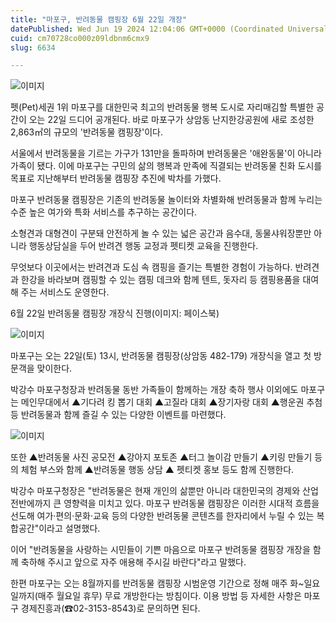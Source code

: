 ```yaml
---
title: "마포구, 반려동물 캠핑장 6월 22일 개장"
datePublished: Wed Jun 19 2024 12:04:06 GMT+0000 (Coordinated Universal Time)
cuid: cm70728co000z09ldbnm6cmx9
slug: 6634

---
```



![이미지](https://cdn.hashnode.com/res/hashnode/image/upload/v1739260942033/59a377bb-98df-4e09-97bc-825f7ccd8e12.png)

펫(Pet)세권 1위 마포구를 대한민국 최고의 반려동물 행복 도시로 자리매김할 특별한 공간이 오는 22일 드디어 공개된다. 바로 마포구가 상암동 난지한강공원에 새로 조성한 2,863㎡의 규모의 '반려동물 캠핑장'이다.

서울에서 반려동물을 기르는 가구가 131만을 돌파하며 반려동물은 '애완동물'이 아니라 가족이 됐다. 이에 마포구는 구민의 삶의 행복과 만족에 직결되는 반려동물 친화 도시를 목표로 지난해부터 반려동물 캠핑장 추진에 박차를 가했다.

마포구 반려동물 캠핑장은 기존의 반려동물 놀이터와 차별화해 반려동물과 함께 누리는 수준 높은 여가와 특화 서비스를 추구하는 공간이다.

소형견과 대형견이 구분돼 안전하게 놀 수 있는 넓은 공간과 음수대, 동물샤워장뿐만 아니라 행동상담실을 두어 반려견 행동 교정과 펫티켓 교육을 진행한다.

무엇보다 이곳에서는 반려견과 도심 속 캠핑을 즐기는 특별한 경험이 가능하다. 반려견과 한강을 바라보며 캠핑할 수 있는 캠핑 데크와 함께 텐트, 돗자리 등 캠핑용품을 대여해 주는 서비스도 운영한다.

6월 22일 반려동물 캠핑장 개장식 진행(이미지: 페이스북)

![이미지](https://cdn.hashnode.com/res/hashnode/image/upload/v1739260944141/c28b7dff-86c9-48b3-aeb4-3e89bca2fae6.jpeg)

마포구는 오는 22일(토) 13시, 반려동물 캠핑장(상암동 482-179) 개장식을 열고 첫 방문객을 맞이한다.

박강수 마포구청장과 반려동물 동반 가족들이 함께하는 개장 축하 행사 이외에도 마포구는 메인무대에서 ▲기다려 킹 뽑기 대회 ▲고질라 대회 ▲장기자랑 대회 ▲행운권 추첨 등 반려동물과 함께 즐길 수 있는 다양한 이벤트를 마련했다.

![이미지](https://cdn.hashnode.com/res/hashnode/image/upload/v1739260946160/78b23ec4-afe4-4c20-ba5d-b165cc4d43c7.png)

또한 ▲반려동물 사진 공모전 ▲강아지 포토존 ▲터그 놀이감 만들기 ▲키링 만들기 등의 체험 부스와 함께 ▲반려동물 행동 상담 ▲ 펫티켓 홍보 등도 함께 진행한다.

박강수 마포구청장은 "반려동물은 현재 개인의 삶뿐만 아니라 대한민국의 경제와 산업 전반에까지 큰 영향력을 미치고 있다. 마포구 반려동물 캠핑장은 이러한 시대적 흐름을 선도해 여가·편의·문화·교육 등의 다양한 반려동물 콘텐츠를 한자리에서 누릴 수 있는 복합공간"이라고 설명했다.

이어 "반려동물을 사랑하는 시민들이 기쁜 마음으로 마포구 반려동물 캠핑장 개장을 함께 축하해 주시고 앞으로 자주 애용해 주시길 바란다"라고 말했다.

한편 마포구는 오는 8월까지를 반려동물 캠핑장 시범운영 기간으로 정해 매주 화~일요일까지(매주 월요일 휴무) 무료 개방한다는 방침이다. 이용 방법 등 자세한 사항은 마포구 경제진흥과(☎02-3153-8543)로 문의하면 된다.